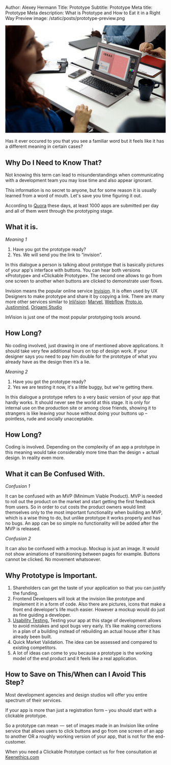 Author: Alexey Hermann
Title: Prototype
Subtitle: Prototype
Meta title: Prototype
Meta description: What is Prototype and How to Eat it in a Right Way
Preview image: /static/posts/prototype-preview.png

![Heroes](/static/posts/prototype-in-article.png)

Has it ever occured to you that you see a familiar word but it feels like it has a different meaning in certain cases?

## Why Do I Need to Know That?
Not knowing this term can lead to misunderstandings when communicating with a development team you may lose time and also appear ignorant.

This information is no secret to anyone, but for some reason it is usually learned from a word of mouth. Let's save you time figuring it out.

According to [Quora](https://www.quora.com/How-many-apps-are-submitted-to-Apples-App-Store-on-an-average-day) these days, at least 1000 apps are submitted per day and all of them went through the prototyping stage.

## What it is.
_Meaning 1_
1. Have you got the prototype ready?
2. Yes. We will send you the link to “invision”.

In this dialogue a person is talking about prototype that is basically pictures of your app's interface with buttons. You can hear both versions «Prototype» and «Clickable Prototype».  The second one allows to go from one screen to another when buttons are clicked to demonstrate user flows.

Invision means the popular online service [Invision](https://www.invisionapp.com/). It is often used by UX Designers to make prototype and share it by copying a link. There are many more other services similar to [InVision](https://www.invisionapp.com/): [Marvel](https://marvelapp.com/), [Webflow](https://webflow.com/), [Proto.io](https://proto.io/), [Justinmind](https://www.justinmind.com/), [Origami Studio](https://origami.design/)

InVision is just one of the most popular prototyping tools around.

## How Long?
No coding involved, just drawing in one of mentioned above applications.
It should take very few additional hours on top of design work. If your designer says you need to pay him double for the prototype of what you already have as the design then it’s a lie.

_Meaning 2_
1. Have you got the prototype ready?
2. Yes we are testing it now, it's a little buggy, but we're getting there.

In this dialogue a prototype refers to a very basic version of your app that hardly works. It should never see the world at this stage. It is only for internal use on the production site or among close friends, showing it to strangers is like leaving your house without doing your buttons up – pointless, rude and socially unacceptable.

## How Long?

Coding is involved. Depending on the complexity of an app a prototype in this meaning would take considerably more time than the design + actual design. In reality even more.

## What it can Be Confused With.
 _Confusion 1_

It can be confused with an MVP (Minimum Viable Product). MVP is needed to roll out the product on the market and start getting the first feedback from users. So in order to cut costs the product owners would limit themselves only to the most important functionality when building an MVP, which is a wise thing to do, but unlike prototype it works properly and has no bugs. An app can be so simple no functionality will be added after the MVP is released.

_Confusion 2_

It can also be confused with a mockup. Mockup is just an image. It would not show animations of transitioning between pages for example. Buttons cannot be clicked. No movement whatsoever.

## Why Prototype is Important.
1. Shareholders can get the taste of your application so that you can justify the funding.
2. Frontend Developers will look at the invision like prototype and implement it in a form of code. Also there are pictures, icons that make a front end developer's life much easier. However a mockup would do just as fine guiding a developer.
3. [Usability Testing.](https://usabilitygeek.com/usability-testing-prototypes/) Testing your app at this stage of development allows to avoid mistakes and spot bugs very early. It’s like making corrections in a plan of a building instead of rebuilding an actual house after it has already been built.
4. Quick Market Validation. The idea can be assessed and compared to existing competitors.
5. A lot of ideas can come to you because a prototype is  the working model of the end product and it feels like a real application.

## How to Save on This/When can I Avoid This Step?
Most development agencies and design studios will offer you entire spectrum of their services.

If your app is more than just a registration form – you should start with a clickable prototype.

So a prototype can mean  —  set of images made in an Invision like online service that allows users to click buttons and go from one screen of an app to another OR a roughly working version of your app, that is not for the end-customer.

When you need a Clickable Prototype contact us for free consultation at [Keenethics.com](https://keenethics.com/)
